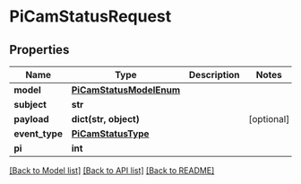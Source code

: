 # PiCamStatusRequest


## Properties
Name | Type | Description | Notes
------------ | ------------- | ------------- | -------------
**model** | [**PiCamStatusModelEnum**](PiCamStatusModelEnum.md) |  | 
**subject** | **str** |  | 
**payload** | **dict(str, object)** |  | [optional] 
**event_type** | [**PiCamStatusType**](PiCamStatusType.md) |  | 
**pi** | **int** |  | 

[[Back to Model list]](../README.md#documentation-for-models) [[Back to API list]](../README.md#documentation-for-api-endpoints) [[Back to README]](../README.md)


